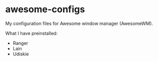 awesome-configs
===============

My configuration files for Awesome window manager (AwesomeWM).

What I have preinstalled:
- Ranger
- Lain
- Udiskie

